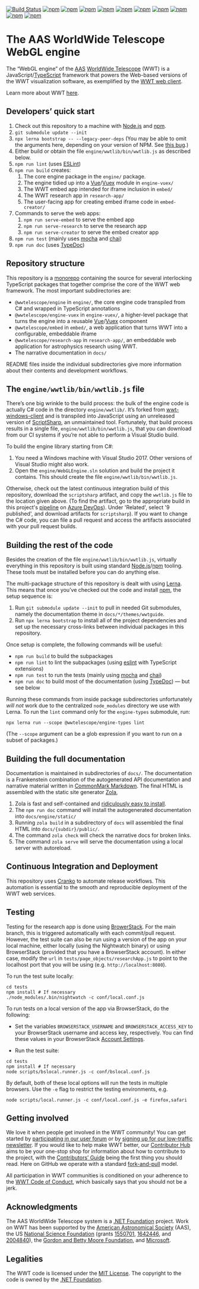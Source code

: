 [![Build Status](https://dev.azure.com/aasworldwidetelescope/WWT/_apis/build/status/WorldWideTelescope.wwt-webgl-engine?branchName=cranko)](https://dev.azure.com/aasworldwidetelescope/WWT/_build/latest?definitionId=21&branchName=cranko)
[![npm](https://img.shields.io/npm/v/@wwtelescope/astro?label=@wwtelescope/astro)](https://www.npmjs.com/package/@wwtelescope/astro)
[![npm](https://img.shields.io/npm/v/@wwtelescope/embed?label=@wwtelescope/embed)](https://www.npmjs.com/package/@wwtelescope/embed)
[![npm](https://img.shields.io/npm/v/@wwtelescope/embed-common?label=@wwtelescope/embed-common)](https://www.npmjs.com/package/@wwtelescope/embed-common)
[![npm](https://img.shields.io/npm/v/@wwtelescope/embed-creator?label=@wwtelescope/embed-creator)](https://www.npmjs.com/package/@wwtelescope/embed-creator)
[![npm](https://img.shields.io/npm/v/@wwtelescope/engine?label=@wwtelescope/engine)](https://www.npmjs.com/package/@wwtelescope/engine)
[![npm](https://img.shields.io/npm/v/@wwtelescope/engine-helpers?label=@wwtelescope/engine-helpers)](https://www.npmjs.com/package/@wwtelescope/engine-helpers)
[![npm](https://img.shields.io/npm/v/@wwtelescope/engine-types?label=@wwtelescope/engine-types)](https://www.npmjs.com/package/@wwtelescope/engine-types)
[![npm](https://img.shields.io/npm/v/@wwtelescope/engine-vuex?label=@wwtelescope/engine-vuex)](https://www.npmjs.com/package/@wwtelescope/engine-vuex)
[![npm](https://img.shields.io/npm/v/@wwtelescope/research-app?label=@wwtelescope/research-app)](https://www.npmjs.com/package/@wwtelescope/research-app)
[![npm](https://img.shields.io/npm/v/@wwtelescope/research-app-messages?label=@wwtelescope/research-app-messages)](https://www.npmjs.com/package/@wwtelescope/research-app-messages)

# The AAS WorldWide Telescope WebGL engine

The “WebGL engine” of the [AAS] [WorldWide Telescope][wwt-home] (WWT) is a
JavaScript/[TypeScript] framework that powers the Web-based versions of the WWT
visualization software, as exemplified by the [WWT web client][webclient].

Learn more about WWT [here][wwt-home].

[AAS]: https://aas.org/
[TypeScript]: https://www.typescriptlang.org/
[wwt-home]: https://worldwidetelescope.org/home/
[webclient]: https://worldwidetelescope.org/webclient/


## Developers’ quick start

1. Check out this repository to a machine with [Node.js] and [npm].
1. `git submodule update --init`
1. `npx lerna bootstrap -- --legacy-peer-deps` (You may be able to omit
   the arguments here, depending on your version of NPM. See [this bug][vue6270].)
1. Either build or obtain the file `engine/wwtlib/bin/wwtlib.js` as described
   below.
1. `npm run lint` (uses [ESLint])
1. `npm run build` creates:
   1. The core engine package in the `engine/` package.
   1. The engine tidied up into a [Vue]/[Vuex] module in `engine-vuex/`
   1. The WWT embed app intended for iframe inclusion in `embed/`
   1. The WWT research app in `research-app/`
   1. The user-facing app for creating embed iframe code in `embed-creator/`
1. Commands to serve the web apps:
   1. `npm run serve-embed` to serve the embed app
   1. `npm run serve-research` to serve the research app
   1. `npm run serve-creator` to serve the embed creator app
1. `npm run test` (mainly uses [mocha] and [chai])
1. `npm run doc` (uses [TypeDoc])

[Node.js]: https://nodejs.org/en/
[npm]: https://www.npmjs.com/get-npm
[vue6270]: https://github.com/vuejs/vue-cli/issues/6270
[Vue]: https://vuejs.org/
[Vuex]: https://vuex.vuejs.org/
[ESLint]: https://eslint.org/
[mocha]: https://mochajs.org/
[chai]: https://www.chaijs.com/
[TypeDoc]: https://typedoc.org/


## Repository structure

This repository is a [monorepo] containing the source for several interlocking
TypeScript packages that together comprise the core of the WWT web framework.
The most important subdirectories are:

[monorepo]: https://en.wikipedia.org/wiki/Monorepo

- `@wwtelescope/engine` in `engine/`, the core engine code transpiled from C# and
  wrapped in TypeScript annotations
- `@wwtelescope/engine-vuex` in `engine-vuex/`, a higher-level package that turns the
  engine into a reusable [Vue]/[Vuex] component
- `@wwtelescope/embed` in `embed/`, a web application that turns WWT into a
  configurable, embeddable iframe
- `@wwtelescope/research-app` in `research-app/`, an embeddable web application for
  astrophysics research using WWT.
- The narrative documentation in `docs/`

README files inside the individual subdirectories give more information about
their contents and development workflows.


## The `engine/wwtlib/bin/wwtlib.js` file

There’s one big wrinkle to the build process: the bulk of the engine code is
actually C# code in the directory `engine/wwtlib/`. It’s forked from
[wwt-windows-client] and is transpiled into JavaScript using an unreleased
version of [ScriptSharp], an unmaintained tool. Fortunately, that build process
results in a single file, `engine/wwtlib/bin/wwtlib.js`, that you can download
from our CI systems if you’re not able to perform a Visual Studio build.

[wwt-windows-client]: https://github.com/WorldWideTelescope/wwt-windows-client
[ScriptSharp]: https://github.com/nikhilk/scriptsharp

To build the engine library starting from C#:

1. You need a Windows machine with Visual Studio 2017. Other versions of Visual
   Studio might also work.
1. Open the `engine/WebGLEngine.sln` solution and build the project it contains.
   This should create the file `engine/wwtlib/bin/wwtlib.js`.

Otherwise, check out the latest continuous integration build of this repository, 
download the `scriptsharp` artifact, and copy the `wwtlib.js` file to the location
given above. (To find the artifact, go to the appropriate build in this project's 
[pipeline] on [Azure DevOps]). Under 'Related', select '9 published', and download 
artifacts for `scriptsharp`). If you want to change the C# code, you can file a pull 
request and access the artifacts associated with your pull request builds.

[Azure DevOps]: https://azure.microsoft.com/en-us/services/devops/?nav=min
[pipeline]: https://dev.azure.com/aasworldwidetelescope/WWT/_build?definitionId=21



## Building the rest of the code

Besides the creation of the file `engine/wwtlib/bin/wwtlib.js`, virtually
everything in this repository is built using standard [Node.js]/[npm] tooling.
These tools must be installed before you can do anything else.

The multi-package structure of this repository is dealt with using [Lerna]. This
means that once you’ve checked out the code and install [npm], the setup
sequence is:

[Lerna]: https://lerna.js.org/

1. Run `git submodule update --init` to pull in needed Git submodules, namely
   the documentation theme in `docs/*/themes/wwtguide`.
1. Run `npx lerna bootstrap` to install all of the project dependencies and set
   up the necessary cross-links between individual packages in this repository.

Once setup is complete, the following commands will be useful:

- `npm run build` to build the subpackages
- `npm run lint` to lint the subpackages (using [eslint] with TypeScript extensions)
- `npm run test` to run the tests (mainly using [mocha] and [chai])
- `npm run doc` to build most of the documentation (using [TypeDoc]) — but see below

Running these commands from inside package subdirectories unfortunately *will
not* work due to the centralized `node_modules` directory we use with Lerna. To
run the `lint` command only for the `engine-types` submodule, run:

```
npx lerna run --scope @wwtelescope/engine-types lint
```

(The `--scope` argument can be a glob expression if you want to run on a subset
of packages.)


## Building the full documentation

Documentation is maintained in subdirectories of `docs/`. The documentation is a
Frankenstein combination of the autogenerated API documentation and narrative
material written in [CommonMark Markdown]. The final HTML is assembled with the
static site generator [Zola],

[CommonMark Markdown]: https://commonmark.org/
[Zola]: https://getzola.org/
[TypeDoc]: https://typedoc.org/

1. Zola is fast and self-contained and [ridiculously easy to
   install][install-zola].
1. The `npm run doc` command will install the autogenerated documentation into
   `docs/engine/static/`
1. Running `zola build` in a subdirectory of `docs` will assembled the final HTML
   into `docs/{subdir}/public/`.
1. The command `zola check` will check the narrative docs for broken links.
1. The command `zola serve` will serve the documentation using a local server
   with autoreload.

[install-zola]: https://www.getzola.org/documentation/getting-started/installation/


## Continuous Integration and Deployment

This repository uses [Cranko] to automate release workflows. This automation is
essential to the smooth and reproducible deployment of the WWT web services.

[Cranko]: https://pkgw.github.io/cranko/

## Testing

Testing for the research app is done using [BrowerStack]. For the main branch, this
is triggered automatically with each commit/pull request. However, the test suite
can also be run using a version of the app on your local machine, either locally (using
the Nightwatch binary) or using BrowserStack (provided that you have a BrowserStack account).
In either case, modify the `url` in `tests/page_objects/researchApp.js` to point to the 
localhost port that you will be using (e.g. `http://localhost:8080`).

[BrowerStack]: https://www.browserstack.com/

To run the test suite locally:
```
cd tests
npm install # If necessary
./node_modules/.bin/nightwatch -c conf/local.conf.js
```

To run tests on a local version of the app via BrowserStack, do the following:

* Set the variables `BROWSERSTACK_USERNAME` and `BROWSERSTACK_ACCESS_KEY` to your BrowserStack 
username and access key, respectively. You can find these values in your BrowserStack 
[Account Settings].

[Account Settings]: https://www.browserstack.com/accounts/settings

* Run the test suite:
```
cd tests
npm install # If necessary
node scripts/bslocal.runner.js -c conf/bslocal.conf.js
``` 

By default, both of these local options will run the tests in multiple browsers. Use the `-e` flag 
to restrict the testing environments, e.g.
```
node scripts/local.runner.js -c conf/local.conf.js -e firefox,safari
```

## Getting involved

We love it when people get involved in the WWT community! You can get started
by [participating in our user forum] or by
[signing up for our low-traffic newsletter]. If you would like to help make
WWT better, our [Contributor Hub] aims to be your one-stop shop for
information about how to contribute to the project, with the
[Contributors’ Guide] being the first thing you should read. Here on GitHub we
operate with a standard [fork-and-pull] model.

[participating in our user forum]: https://wwt-forum.org/
[signing up for our low-traffic newsletter]: https://bit.ly/wwt-signup
[Contributor Hub]: https://worldwidetelescope.github.io/
[Contributors’ Guide]: https://worldwidetelescope.github.io/contributing/
[fork-and-pull]: https://help.github.com/en/articles/about-collaborative-development-models

All participation in WWT communities is conditioned on your adherence to the
[WWT Code of Conduct], which basically says that you should not be a jerk.

[WWT Code of Conduct]: https://worldwidetelescope.github.io/code-of-conduct/


## Acknowledgments

The AAS WorldWide Telescope system is a [.NET Foundation] project. Work on WWT
has been supported by the [American Astronomical Society] (AAS), the US
[National Science Foundation] (grants [1550701], [1642446], and [2004840]), the [Gordon
and Betty Moore Foundation], and [Microsoft].

[American Astronomical Society]: https://aas.org/
[.NET Foundation]: https://dotnetfoundation.org/
[National Science Foundation]: https://www.nsf.gov/
[1550701]: https://www.nsf.gov/awardsearch/showAward?AWD_ID=1550701
[1642446]: https://www.nsf.gov/awardsearch/showAward?AWD_ID=1642446
[2004840]: https://www.nsf.gov/awardsearch/showAward?AWD_ID=2004840
[Gordon and Betty Moore Foundation]: https://www.moore.org/
[Microsoft]: https://www.microsoft.com/


## Legalities

The WWT code is licensed under the [MIT License]. The copyright to the code is
owned by the [.NET Foundation].

[MIT License]: https://opensource.org/licenses/MIT
